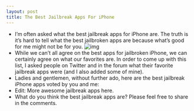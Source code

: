 ```yaml
---
layout: post
title: The Best Jailbreak Apps For iPhone
---
```

* I’m often asked what the best jailbreak apps for iPhone are. The truth is it’s hard to tell what the best jailbroken apps are because what’s good for me might not be for you.
![img](http://media.idownloadblog.com/wp-content/uploads/2010/04/best.jpg)
* While we can’t all agree on the best apps for jailbroken iPhone, we can certainly agree on what our favorites are. In order to come up with this list, I asked people on Twitter and in the forum what their favorite jailbreak apps were (and I also added some of mine).
* Ladies and gentlemen, without further ado, here are the best jailbreak iPhone apps voted by you and me:
* Edit: More awesome jailbreak apps here.
* What do you think the best jailbreak apps are? Please feel free to share in the comments.

